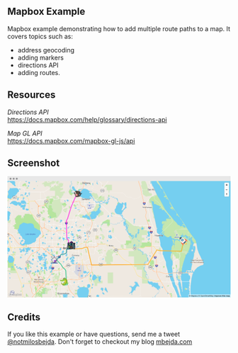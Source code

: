 
## Mapbox Example
Mapbox example demonstrating how to 
add multiple route paths to a map. It covers topics 
such as: 

- address geocoding
- adding markers
- directions API
- adding routes. 

## Resources

*Directions API* <br>
https://docs.mapbox.com/help/glossary/directions-api

*Map GL API* <br>
https://docs.mapbox.com/mapbox-gl-js/api


## Screenshot
![png](screenshots/screenshot.png)




## Credits
If you like this example or have questions, 
send me a tweet  
[@notmilosbejda](https://twitter.com/notmilobejda). Don't forget
to checkout my blog [mbejda.com](https://mbejda.com)
